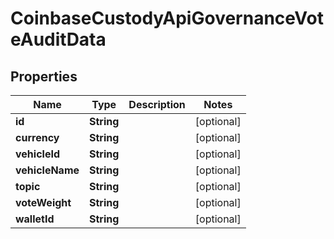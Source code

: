 
# CoinbaseCustodyApiGovernanceVoteAuditData

## Properties
Name | Type | Description | Notes
------------ | ------------- | ------------- | -------------
**id** | **String** |  |  [optional]
**currency** | **String** |  |  [optional]
**vehicleId** | **String** |  |  [optional]
**vehicleName** | **String** |  |  [optional]
**topic** | **String** |  |  [optional]
**voteWeight** | **String** |  |  [optional]
**walletId** | **String** |  |  [optional]



